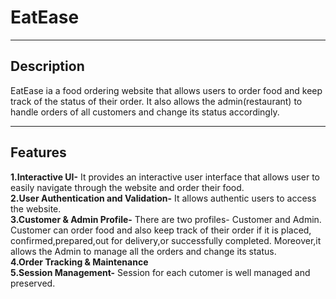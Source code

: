 <h1>EatEase</h1>
<hr>
<h2>Description</h2>
<p>EatEase ia a food ordering website that allows users to order food and keep track of the status of their order. 
  It also allows the admin(restaurant) to handle orders of all customers and change its status accordingly.</p>
<hr>
<h2>Features</h2>
<b>1.Interactive UI-</b> It provides an interactive user interface that allows user to easily navigate through the website and order their food.<br>
<b>2.User Authentication and Validation-</b> It allows authentic users to access the website.<br>
<b>3.Customer & Admin Profile-</b> There are two profiles- Customer and Admin. Customer can order food and also keep track of their order if it is placed, confirmed,prepared,out for delivery,or successfully completed.
Moreover,it allows the Admin to manage all the orders and change its status.<br>
<b>4.Order Tracking & Maintenance</b><br>
<b>5.Session Management-</b> Session for each cutomer is well managed and preserved.

